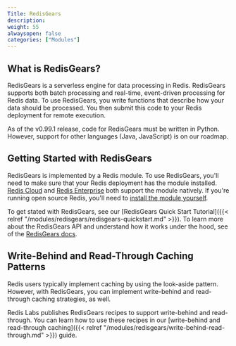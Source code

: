 ```yaml
---
Title: RedisGears
description:
weight: 55
alwaysopen: false
categories: ["Modules"]
---
```


## What is RedisGears?

RedisGears is a serverless engine for data processing in Redis. RedisGears supports both batch processing and real-time, event-driven processing for Redis data. To use RedisGears, you write functions that describe how your data should be processed. You then submit this code to your Redis deployment for remote execution.

As of the v0.99.1 release, code for RedisGears must be written in Python. However, support for other languages (Java, JavaScript) is on our roadmap.

## Getting Started with RedisGears

RedisGears is implemented by a Redis module. To use RedisGears, you'll need to make sure that your Redis deployment has the module installed. [Redis Cloud](https://redislabs.com/redis-enterprise-cloud/) and [Redis Enterprise](https://docs.redislabs.com/latest/rs/) both support the module natively. If you're running open source Redis, you'll need to [install the module yourself](https://oss.redislabs.com/redisgears/quickstart.html).

To get stated with RedisGears, see our [RedisGears Quick Start Tutorial]({{< relref "/modules/redisgears/redisgears-quickstart.md" >}}). To learn more about the RedisGears API and understand how it works under the hood, see of the [RedisGears docs](https://oss.redislabs.com/redisgears/).

## Write-Behind and Read-Through Caching Patterns

Redis users typically implement caching by using the look-aside pattern. However, with RedisGears, you can implement write-behind and read-through caching strategies, as well.

Redis Labs publishes RedisGears recipes to support write-behind and read-through. You can learn how to use these recipes in our [write-behind and read-through caching]({{< relref "/modules/redisgears/write-behind-read-through.md" >}}) guide.
